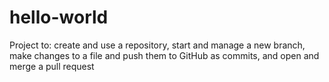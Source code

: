 # hello-world
Project to: create and use a repository, start and manage a new branch, make changes to a file and push them to GitHub as commits, and open and merge a pull request
